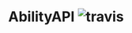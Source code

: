 # AbilityAPI ![travis](https://travis-ci.com/curz46/AbilityAPI.svg?token=VrpMMs5LxEgveQx3xXE1&branch=feature/travis)